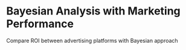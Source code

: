 # Bayesian Analysis with Marketing Performance
Compare ROI between advertising platforms with Bayesian approach
